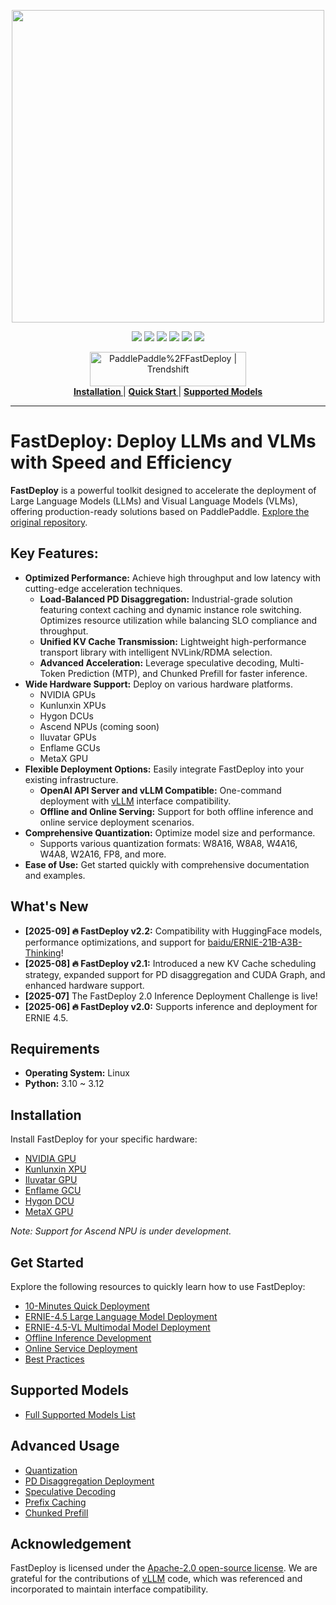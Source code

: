 <p align="center">
  <a href="https://github.com/PaddlePaddle/FastDeploy/releases"><img src="https://github.com/user-attachments/assets/42b0039f-39e3-4279-afda-6d1865dfbffb" width="500"></a>
</p>

<p align="center">
    <a href=""><img src="https://img.shields.io/badge/python-3.10-aff.svg"></a>
    <a href=""><img src="https://img.shields.io/badge/os-linux-pink.svg"></a>
    <a href="https://github.com/PaddlePaddle/FastDeploy/graphs/contributors"><img src="https://img.shields.io/github/contributors/PaddlePaddle/FastDeploy?color=9ea"></a>
    <a href="https://github.com/PaddlePaddle/FastDeploy/commits"><img src="https://img.shields.io/github/commit-activity/m/PaddlePaddle/FastDeploy?color=3af"></a>
    <a href="https://github.com/PaddlePaddle/FastDeploy/issues"><img src="https://img.shields.io/github/issues/PaddlePaddle/FastDeploy?color=9cc"></a>
    <a href="https://github.com/PaddlePaddle/FastDeploy/stargazers"><img src="https://img.shields.io/github/stars/PaddlePaddle/FastDeploy?color=ccf"></a>
</p>

<p align="center">
     <a href="https://trendshift.io/repositories/4046" target="_blank"><img src="https://trendshift.io/api/badge/repositories/4046" alt="PaddlePaddle%2FFastDeploy | Trendshift" style="width: 250px; height: 55px;" width="250" height="55"/></a></br>
    <a href="https://paddlepaddle.github.io/FastDeploy/get_started/installation/nvidia_gpu/"><b> Installation </b></a>
    |
    <a href="https://paddlepaddle.github.io/FastDeploy/get_started/quick_start"><b> Quick Start </b></a>
    |
    <a href="https://paddlepaddle.github.io/FastDeploy/supported_models/"><b> Supported Models </b></a>
</p>

--------------------------------------------------------------------------------

# FastDeploy: Deploy LLMs and VLMs with Speed and Efficiency

**FastDeploy** is a powerful toolkit designed to accelerate the deployment of Large Language Models (LLMs) and Visual Language Models (VLMs), offering production-ready solutions based on PaddlePaddle.  [Explore the original repository](https://github.com/PaddlePaddle/FastDeploy).

## Key Features:

*   **Optimized Performance:** Achieve high throughput and low latency with cutting-edge acceleration techniques.
    *   **Load-Balanced PD Disaggregation:**  Industrial-grade solution featuring context caching and dynamic instance role switching. Optimizes resource utilization while balancing SLO compliance and throughput.
    *   **Unified KV Cache Transmission:** Lightweight high-performance transport library with intelligent NVLink/RDMA selection.
    *   **Advanced Acceleration:** Leverage speculative decoding, Multi-Token Prediction (MTP), and Chunked Prefill for faster inference.
*   **Wide Hardware Support:** Deploy on various hardware platforms.
    *   NVIDIA GPUs
    *   Kunlunxin XPUs
    *   Hygon DCUs
    *   Ascend NPUs (coming soon)
    *   Iluvatar GPUs
    *   Enflame GCUs
    *   MetaX GPU
*   **Flexible Deployment Options:** Easily integrate FastDeploy into your existing infrastructure.
    *   **OpenAI API Server and vLLM Compatible:** One-command deployment with [vLLM](https://github.com/vllm-project/vllm/) interface compatibility.
    *   **Offline and Online Serving:**  Support for both offline inference and online service deployment scenarios.
*   **Comprehensive Quantization:** Optimize model size and performance.
    *   Supports various quantization formats: W8A16, W8A8, W4A16, W4A8, W2A16, FP8, and more.
*   **Ease of Use:** Get started quickly with comprehensive documentation and examples.

## What's New

*   **[2025-09] 🔥 FastDeploy v2.2:** Compatibility with HuggingFace models, performance optimizations, and support for [baidu/ERNIE-21B-A3B-Thinking](https://huggingface.co/baidu/ERNIE-4.5-21B-A3B-Thinking)!
*   **[2025-08] 🔥 FastDeploy v2.1:** Introduced a new KV Cache scheduling strategy, expanded support for PD disaggregation and CUDA Graph, and enhanced hardware support.
*   **[2025-07]** The FastDeploy 2.0 Inference Deployment Challenge is live!
*   **[2025-06] 🔥 FastDeploy v2.0:** Supports inference and deployment for ERNIE 4.5.

## Requirements

*   **Operating System:** Linux
*   **Python:** 3.10 ~ 3.12

## Installation

Install FastDeploy for your specific hardware:

*   [NVIDIA GPU](https://paddlepaddle.github.io/FastDeploy/get_started/installation/nvidia_gpu/)
*   [Kunlunxin XPU](https://paddlepaddle.github.io/FastDeploy/get_started/installation/kunlunxin_xpu/)
*   [Iluvatar GPU](https://paddlepaddle.github.io/FastDeploy/get_started/installation/iluvatar_gpu/)
*   [Enflame GCU](https://paddlepaddle.github.io/FastDeploy/get_started/installation/Enflame_gcu.md)
*   [Hygon DCU](https://paddlepaddle.github.io/FastDeploy/get_started/installation/hygon_dcu.md)
*   [MetaX GPU](https://paddlepaddle.github.io/FastDeploy/get_started/installation/metax_gpu.md)

*Note: Support for Ascend NPU is under development.*

## Get Started

Explore the following resources to quickly learn how to use FastDeploy:

*   [10-Minutes Quick Deployment](https://paddlepaddle.github.io/FastDeploy/get_started/quick_start.md)
*   [ERNIE-4.5 Large Language Model Deployment](https://paddlepaddle.github.io/FastDeploy/get_started/ernie-4.5.md)
*   [ERNIE-4.5-VL Multimodal Model Deployment](https://paddlepaddle.github.io/FastDeploy/get_started/ernie-4.5-vl.md)
*   [Offline Inference Development](https://paddlepaddle.github.io/FastDeploy/docs/offline_inference.md)
*   [Online Service Deployment](https://paddlepaddle.github.io/FastDeploy/docs/online_serving/README.md)
*   [Best Practices](https://paddlepaddle.github.io/FastDeploy/docs/best_practices/README.md)

## Supported Models

*   [Full Supported Models List](https://paddlepaddle.github.io/FastDeploy/docs/supported_models.md)

## Advanced Usage

*   [Quantization](https://paddlepaddle.github.io/FastDeploy/docs/quantization/README.md)
*   [PD Disaggregation Deployment](https://paddlepaddle.github.io/FastDeploy/docs/features/disaggregated.md)
*   [Speculative Decoding](https://paddlepaddle.github.io/FastDeploy/docs/features/speculative_decoding.md)
*   [Prefix Caching](https://paddlepaddle.github.io/FastDeploy/docs/features/prefix_caching.md)
*   [Chunked Prefill](https://paddlepaddle.github.io/FastDeploy/docs/features/chunked_prefill.md)

## Acknowledgement

FastDeploy is licensed under the [Apache-2.0 open-source license](./LICENSE).  We are grateful for the contributions of [vLLM](https://github.com/vllm-project/vllm) code, which was referenced and incorporated to maintain interface compatibility.